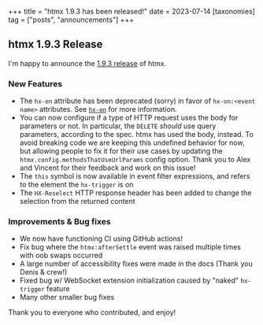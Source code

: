 +++
title = "htmx 1.9.3 has been released!"
date = 2023-07-14
[taxonomies]
tag = ["posts", "announcements"]
+++

## htmx 1.9.3 Release

I'm happy to announce the [1.9.3 release](https://unpkg.com/browse/htmx.org@1.9.3/) of htmx.

### New Features

- The `hx-on` attribute has been deprecated (sorry) in favor of `hx-on:<event name>` attributes. See
  [`hx-on`](/attributes/hx-on) for more information.
- You can now configure if a type of HTTP request uses the body for parameters or not. In particular, the `DELETE`
  _should_ use query parameters, according to the spec. htmx has used the body, instead. To avoid breaking code we are
  keeping this undefined behavior for now, but allowing people to fix it for their use cases by updating the
  `htmx.config.methodsThatUseUrlParams` config option. Thank you to Alex and Vincent for their feedback and work on this
  issue!
- The `this` symbol is now available in event filter expressions, and refers to the element the `hx-trigger` is on
- The `HX-Reselect` HTTP response header has been added to change the selection from the returned content

### Improvements & Bug fixes

- We now have functioning CI using GitHub actions!
- Fix bug where the `htmx:afterSettle` event was raised multiple times with oob swaps occurred
- A large number of accessibility fixes were made in the docs (Thank you Denis & crew!)
- Fixed bug w/ WebSocket extension initialization caused by "naked" `hx-trigger` feature
- Many other smaller bug fixes

Thank you to everyone who contributed, and enjoy!
